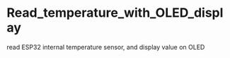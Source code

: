 # Read_temperature_with_OLED_display

read ESP32 internal temperature sensor, and display value on OLED
